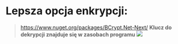 # Lepsza opcja enkrypcji: 
> https://www.nuget.org/packages/BCrypt.Net-Next/
**Klucz do dekrypcji znajduje się w zasobach programu**
![](https://i.imgur.com/hrDnHxU.png)
